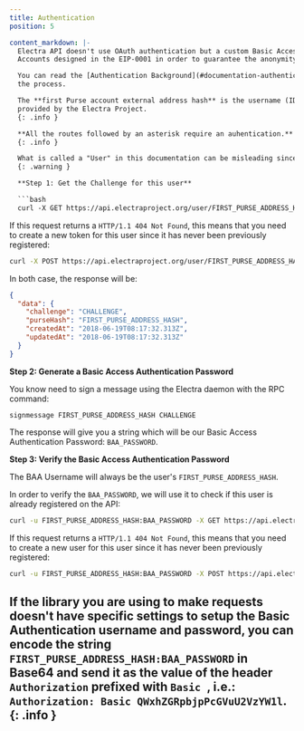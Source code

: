 ```yaml
---
title: Authentication
position: 5

content_markdown: |-
  Electra API doesn't use OAuth authentication but a custom Basic Access Authentication related to the Comprehensive
  Accounts designed in the EIP-0001 in order to guarantee the anonymity of any Electra user.

  You can read the [Authentication Background](#documentation-authentication-background) to get a better understanding of
  the process.

  The **first Purse account external address hash** is the username (ID) used in across any authenticated service
  provided by the Electra Project.
  {: .info }

  **All the routes followed by an asterisk require an auhentication.**
  {: .info }

  What is called a "User" in this documentation can be misleading since a "User" is in fact a "HD Wallet".
  {: .warning }

  **Step 1: Get the Challenge for this user**

  ```bash
  curl -X GET https://api.electraproject.org/user/FIRST_PURSE_ADDRESS_HASH/token
  ```

  If this request returns a `HTTP/1.1 404 Not Found`, this means that you need to create a new token for this user since
  it has never been previously registered:

  ```bash
  curl -X POST https://api.electraproject.org/user/FIRST_PURSE_ADDRESS_HASH/token
  ```

  In both case, the response will be:

  ```json
  {
    "data": {
      "challenge": "CHALLENGE",
      "purseHash": "FIRST_PURSE_ADDRESS_HASH",
      "createdAt": "2018-06-19T08:17:32.313Z",
      "updatedAt": "2018-06-19T08:17:32.313Z"
    }
  }
  ```

  **Step 2: Generate a Basic Access Authentication Password**

  You know need to sign a message using the Electra daemon with the RPC command:

  ```text
  signmessage FIRST_PURSE_ADDRESS_HASH CHALLENGE
  ```

  The response will give you a string which will be our Basic Access Authentication Password: `BAA_PASSWORD`.

  **Step 3: Verify the Basic Access Authentication Password**

  The BAA Username will always be the user's `FIRST_PURSE_ADDRESS_HASH`.

  In order to verify the `BAA_PASSWORD`, we will use it to check if this user is already registered on the API:

  ```bash
  curl -u FIRST_PURSE_ADDRESS_HASH:BAA_PASSWORD -X GET https://api.electraproject.org/user
  ```

  If this request returns a `HTTP/1.1 404 Not Found`, this means that you need to create a new user for this user since
  it has never been previously registered:

  ```bash
  curl -u FIRST_PURSE_ADDRESS_HASH:BAA_PASSWORD -X POST https://api.electraproject.org/user
  ```

  If the library you are using to make requests doesn't have specific settings to setup the Basic Authentication
  username and password, you can encode the string `FIRST_PURSE_ADDRESS_HASH:BAA_PASSWORD` in **Base64** and send it as
  the value of the header `Authorization` prefixed with `Basic `, i.e.: `Authorization: Basic QWxhZGRpbjpPcGVuU2VzYW1l`.
  {: .info }
---
```

